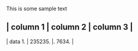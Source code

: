 This is some sample text

| column 1 | column 2 | column 3 |
----------------------------------
| data 1.  | 235235.  |.  7634.  |
